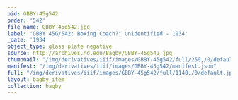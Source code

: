 ```yaml
---
pid: GBBY-45g542
order: '542'
file_name: GBBY-45g542.jpg
label: 'GBBY 45G/542: Boxing Coach?: Unidentified - 1934'
_date: '1934'
object_type: glass plate negative
source: http://archives.nd.edu/Bagby/GBBY-45g542.jpg
thumbnail: "/img/derivatives/iiif/images/GBBY-45g542/full/250,/0/default.jpg"
manifest: "/img/derivatives/iiif/images/GBBY-45g542/manifest.json"
full: "/img/derivatives/iiif/images/GBBY-45g542/full/1140,/0/default.jpg"
layout: bagby_item
collection: bagby
---
```

